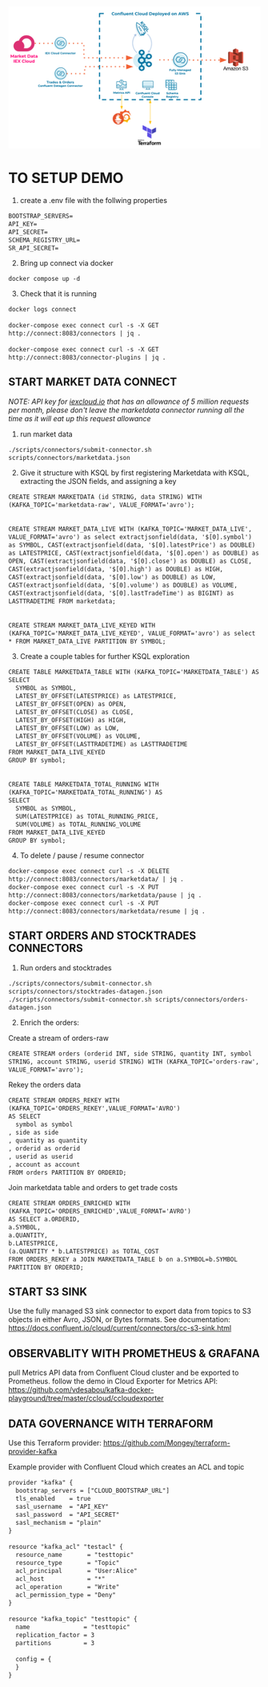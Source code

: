 ![alt text](https://github.com/pbakanas/marketdata-cloud-demo/blob/master/demo_topology.png)

# TO SETUP DEMO

1. create a .env file with the follwing properties
```
BOOTSTRAP_SERVERS=
API_KEY=
API_SECRET=
SCHEMA_REGISTRY_URL=
SR_API_SECRET=
```

2. Bring up connect via docker
```
docker compose up -d
```

3. Check that it is running
```
docker logs connect 

docker-compose exec connect curl -s -X GET http://connect:8083/connectors | jq .

docker-compose exec connect curl -s -X GET http://connect:8083/connector-plugins | jq .
```

## START MARKET DATA CONNECT
_NOTE:  API key for [iexcloud.io](https://iexcloud.io/) that has an allowance of 5 million requests per month, please don't leave the marketdata connector running all the time as it will eat up this request allowance_

1. run market data
```
./scripts/connectors/submit-connector.sh scripts/connectors/marketdata.json
```

2. Give it structure with KSQL by first registering Marketdata with KSQL, extracting the JSON fields, and assigning a key
```
CREATE STREAM MARKETDATA (id STRING, data STRING) WITH (KAFKA_TOPIC='marketdata-raw', VALUE_FORMAT='avro');      


CREATE STREAM MARKET_DATA_LIVE WITH (KAFKA_TOPIC='MARKET_DATA_LIVE', VALUE_FORMAT='avro') as select extractjsonfield(data, '$[0].symbol') as SYMBOL, CAST(extractjsonfield(data, '$[0].latestPrice') as DOUBLE) as LATESTPRICE, CAST(extractjsonfield(data, '$[0].open') as DOUBLE) as OPEN, CAST(extractjsonfield(data, '$[0].close') as DOUBLE) as CLOSE, CAST(extractjsonfield(data, '$[0].high') as DOUBLE) as HIGH, CAST(extractjsonfield(data, '$[0].low') as DOUBLE) as LOW, CAST(extractjsonfield(data, '$[0].volume') as DOUBLE) as VOLUME, CAST(extractjsonfield(data, '$[0].lastTradeTime') as BIGINT) as LASTTRADETIME FROM marketdata;


CREATE STREAM MARKET_DATA_LIVE_KEYED WITH (KAFKA_TOPIC='MARKET_DATA_LIVE_KEYED', VALUE_FORMAT='avro') as select * FROM MARKET_DATA_LIVE PARTITION BY SYMBOL;
```

3. Create a couple tables for further KSQL exploration
```
CREATE TABLE MARKETDATA_TABLE WITH (KAFKA_TOPIC='MARKETDATA_TABLE') AS 
SELECT
  SYMBOL as SYMBOL,
  LATEST_BY_OFFSET(LATESTPRICE) as LATESTPRICE,
  LATEST_BY_OFFSET(OPEN) as OPEN,
  LATEST_BY_OFFSET(CLOSE) as CLOSE,
  LATEST_BY_OFFSET(HIGH) as HIGH,
  LATEST_BY_OFFSET(LOW) as LOW,
  LATEST_BY_OFFSET(VOLUME) as VOLUME,
  LATEST_BY_OFFSET(LASTTRADETIME) as LASTTRADETIME
FROM MARKET_DATA_LIVE_KEYED
GROUP BY symbol;


CREATE TABLE MARKETDATA_TOTAL_RUNNING WITH (KAFKA_TOPIC='MARKETDATA_TOTAL_RUNNING') AS 
SELECT
  SYMBOL as SYMBOL,
  SUM(LATESTPRICE) as TOTAL_RUNNING_PRICE,
  SUM(VOLUME) as TOTAL_RUNNING_VOLUME
FROM MARKET_DATA_LIVE_KEYED
GROUP BY symbol;

```

4. To delete / pause / resume connector
```
docker-compose exec connect curl -s -X DELETE http://connect:8083/connectors/marketdata/ | jq .
docker-compose exec connect curl -s -X PUT http://connect:8083/connectors/marketdata/pause | jq .
docker-compose exec connect curl -s -X PUT http://connect:8083/connectors/marketdata/resume | jq .
```


## START ORDERS AND STOCKTRADES CONNECTORS

1. Run orders and stocktrades
```
./scripts/connectors/submit-connector.sh scripts/connectors/stocktrades-datagen.json
./scripts/connectors/submit-connector.sh scripts/connectors/orders-datagen.json
```

2. Enrich the orders:

Create a stream of orders-raw
```
CREATE STREAM orders (orderid INT, side STRING, quantity INT, symbol STRING, account STRING, userid STRING) WITH (KAFKA_TOPIC='orders-raw', VALUE_FORMAT='avro');
```
Rekey the orders data
```
CREATE STREAM ORDERS_REKEY WITH (KAFKA_TOPIC='ORDERS_REKEY',VALUE_FORMAT='AVRO')
AS SELECT
  symbol as symbol
, side as side
, quantity as quantity
, orderid as orderid
, userid as userid
, account as account
FROM orders PARTITION BY ORDERID;
```
Join marketdata table and orders to get trade costs
```
CREATE STREAM ORDERS_ENRICHED WITH (KAFKA_TOPIC='ORDERS_ENRICHED',VALUE_FORMAT='AVRO')
AS SELECT a.ORDERID,
a.SYMBOL,
a.QUANTITY,
b.LATESTPRICE,
(a.QUANTITY * b.LATESTPRICE) as TOTAL_COST
FROM ORDERS_REKEY a JOIN MARKETDATA_TABLE b on a.SYMBOL=b.SYMBOL PARTITION BY ORDERID; 
```

## START S3 SINK

Use the fully managed S3 sink connector to export data from topics to S3 objects in either Avro, JSON, or Bytes formats.
See documentation: https://docs.confluent.io/cloud/current/connectors/cc-s3-sink.html


## OBSERVABLITY WITH PROMETHEUS & GRAFANA 

pull Metrics API data from Confluent Cloud cluster and be exported to Prometheus.
follow the demo in Cloud Exporter for Metrics API: https://github.com/vdesabou/kafka-docker-playground/tree/master/ccloud/ccloudexporter


## DATA GOVERNANCE WITH TERRAFORM
Use this Terraform provider: https://github.com/Mongey/terraform-provider-kafka

Example provider with Confluent Cloud which creates an ACL and topic
```
provider "kafka" {
  bootstrap_servers = ["CLOUD_BOOTSTRAP_URL"]
  tls_enabled    = true
  sasl_username  = "API_KEY"
  sasl_password  = "API_SECRET"
  sasl_mechanism = "plain"
}

resource "kafka_acl" "testacl" {
  resource_name       = "testtopic"
  resource_type       = "Topic"
  acl_principal       = "User:Alice"
  acl_host            = "*"
  acl_operation       = "Write"
  acl_permission_type = "Deny"
}

resource "kafka_topic" "testtopic" {
  name               = "testtopic"
  replication_factor = 3
  partitions         = 3

  config = {
  }
}
```
